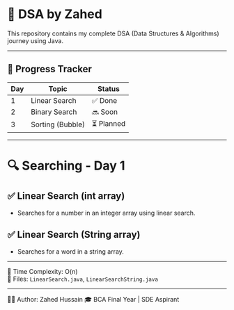 # 📘 DSA by Zahed

This repository contains my complete DSA (Data Structures & Algorithms) journey using Java.

---

## 📅 Progress Tracker

| Day | Topic             | Status  |
|-----|-------------------|---------|
| 1   | Linear Search     | ✅ Done |
| 2   | Binary Search     | 🔜 Soon |
| 3   | Sorting (Bubble)  | ⏳ Planned |

---
# 🔍 Searching - Day 1

## ✅ Linear Search (int array)
- Searches for a number in an integer array using linear search.

## ✅ Linear Search (String array)
- Searches for a word in a string array.

---

🧠 Time Complexity: O(n)  
📂 Files: `LinearSearch.java`, `LinearSearchString.java`


---

👨‍💻 Author: Zahed Hussain
🎓 BCA Final Year | SDE Aspirant
